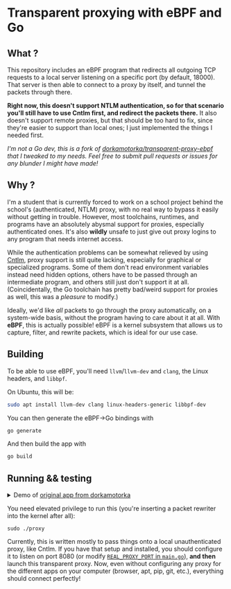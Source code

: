 # Transparent proxying with eBPF and Go

## What ?

This repository includes an eBPF program that redirects all outgoing TCP
requests to a local server listening on a specific port (by default,
18000). That server is then able to connect to a proxy by itself, and
tunnel the packets through there.

**Right now, this doesn't support NTLM authentication, so for that
scenario you'll still have to use Cntlm first, and redirect the packets
there.** It also doesn't support remote proxies, but that should be too
hard to fix, since they're easier to support than local ones; I just
implemented the things I needed first.

*I'm not a Go dev, this is a fork of [dorkamotorka/transparent-proxy-ebpf](https://github.com/dorkamotorka/transparent-proxy-ebpf)
that I tweaked to my needs. Feel free to submit pull requests or issues
for any blunder I might have made!*

## Why ?

I'm a student that is currently forced to work on a school project
behind the school's (authenticated, NTLM) proxy, with no real way to
bypass it easily without getting in trouble. However, most toolchains,
runtimes, and programs have an absolutely abysmal support for proxies,
especially authenticated ones. It's also **wildly** unsafe to just
give out proxy logins to any program that needs internet access.

While the authentication problems can be somewhat relieved by using
[Cntlm](https://cntlm.sourceforge.net/), proxy support is still quite
lacking, especially for graphical or specialized programs. Some of them
don't read environment variables instead need hidden options, others
have to be passed through an intermediate program, and others still just
don't support it at all. (Coincidentally, the Go toolchain has pretty
bad/weird support for proxies as well, this was a *pleasure* to modify.)

Ideally, we'd like *all* packets to go through the proxy automatically,
on a system-wide basis, without the program having to care about it at
all. With **eBPF**, this is actually possible! eBPF is a kernel subsystem
that allows us to capture, filter, and rewrite packets, which is ideal
for our use case.

## Building

To be able to use eBPF, you'll need `llvm`/`llvm-dev` and `clang`, the
Linux headers, and `libbpf`.

On Ubuntu, this will be:
```sh
sudo apt install llvm-dev clang linux-headers-generic libbpf-dev
```

You can then generate the eBPF->Go bindings with
```sh
go generate
```

And then build the app with
```sh
go build
```

## Running && testing

<details>
    <summary>
        Demo of <a href="https://github.com/dorkamotorka/transparent-proxy-ebpf">original app from dorkamotorka</a>
    </summary>
    <video src="https://github.com/user-attachments/assets/325745b2-9be1-43cd-bd64-14fa6ac5f5e0">
</details>

You need elevated privilege to run this (you're inserting a packet
rewriter into the kernel after all):
```
sudo ./proxy
```

Currently, this is written mostly to pass things onto a local
unauthenticated proxy, like Cntlm. If you have that setup and installed,
you should configure it to listen on port 8080 (or modify
[`REAL_PROXY_PORT` in `main.go`](https://github.com/Blokyk/transparent-proxy-ebpf/blob/8208e2727114ee22ac5813741fbaec760e4917cd/main.go#L27)), **and then** launch this transparent proxy. Now, even without
configuring any proxy for the different apps on your computer (browser,
apt, pip, git, etc.), everything should connect perfectly!